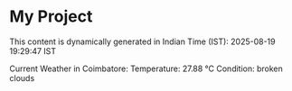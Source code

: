 # My Project

This content is dynamically generated in Indian Time (IST): 2025-08-19 19:29:47 IST


Current Weather in Coimbatore:
Temperature: 27.88 °C
Condition: broken clouds
